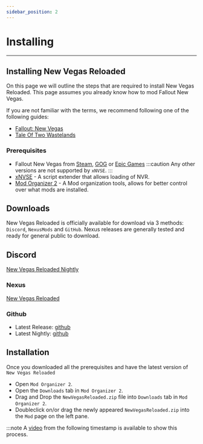 ```yaml
---
sidebar_position: 2
---
```


# Installing

---

## Installing New Vegas Reloaded

On this page we will outline the steps that are required to install New Vegas Reloaded. This page assumes you already know how to mod Fallout New Vegas.

If you are not familiar with the terms, we recommend following one of the following guides:

* [Fallout: New Vegas](https://vivanewvegas.moddinglinked.com/)
* [Tale Of Two Wastelands](https://thebestoftimes.moddinglinked.com/)

### Prerequisites

* Fallout New Vegas from [Steam](https://store.steampowered.com/sub/13435), [GOG](https://www.gog.com/en/game/fallout_new_vegas_ultimate_edition) or [Epic Games](https://store.epicgames.com/en-US/p/fallout-new-vegas--ultimate-edition)
:::caution
Any other versions are not supported by `xNVSE`.
:::
* [xNVSE](https://www.nexusmods.com/newvegas/mods/67883) - A script extender that allows loading of NVR.
* [Mod Organizer 2](https://www.nexusmods.com/skyrimspecialedition/mods/6194?tab=files) - A Mod organization tools, allows for better control over what mods are installed.

## Downloads

New Vegas Reloaded is officially available for download via 3 methods: `Discord`, `NexusMods` and `GitHub`. Nexus releases are generally tested and ready for general public to download.

## Discord

[New Vegas Reloaded Nightly](https://discord.com/channels/344843935123898369/825386797151813662)

### Nexus

[New Vegas Reloaded](https://www.nexusmods.com/newvegas/mods/65525)

### Github

* Latest Release: [github](https://github.com/llde/TESReloaded10/releases)
* Latest Nightly: [github](https://github.com/llde/TESReloaded10/actions/workflows/main.yml)

## Installation

Once you downloaded all the prerequisites and have the latest version of `New Vegas Reloaded`

* Open `Mod Organizer 2`.
* Open the `Downloads` tab in `Mod Organizer 2`.
* Drag and Drop the `NewVegasReloaded.zip` file into `Downloads` tab in `Mod Organizer 2`.
* Doubleclick on/or drag the newly appeared `NewVegasReloaded.zip` into the `Mod` page on the left pane.

:::note
A [video](https://youtu.be/dDFTyOfjr84?t=93) from the following timestamp is available to show this process.
